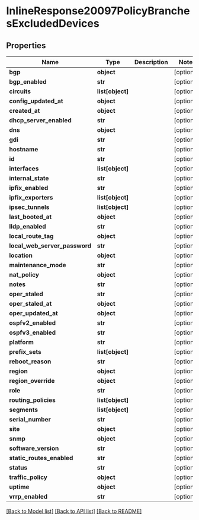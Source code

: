 # InlineResponse20097PolicyBranchesExcludedDevices

## Properties
Name | Type | Description | Notes
------------ | ------------- | ------------- | -------------
**bgp** | **object** |  | [optional] 
**bgp_enabled** | **str** |  | [optional] 
**circuits** | **list[object]** |  | [optional] 
**config_updated_at** | **object** |  | [optional] 
**created_at** | **object** |  | [optional] 
**dhcp_server_enabled** | **str** |  | [optional] 
**dns** | **object** |  | [optional] 
**gdi** | **str** |  | [optional] 
**hostname** | **str** |  | [optional] 
**id** | **str** |  | [optional] 
**interfaces** | **list[object]** |  | [optional] 
**internal_state** | **str** |  | [optional] 
**ipfix_enabled** | **str** |  | [optional] 
**ipfix_exporters** | **list[object]** |  | [optional] 
**ipsec_tunnels** | **list[object]** |  | [optional] 
**last_booted_at** | **object** |  | [optional] 
**lldp_enabled** | **str** |  | [optional] 
**local_route_tag** | **object** |  | [optional] 
**local_web_server_password** | **str** |  | [optional] 
**location** | **object** |  | [optional] 
**maintenance_mode** | **str** |  | [optional] 
**nat_policy** | **object** |  | [optional] 
**notes** | **str** |  | [optional] 
**oper_staled** | **str** |  | [optional] 
**oper_staled_at** | **object** |  | [optional] 
**oper_updated_at** | **object** |  | [optional] 
**ospfv2_enabled** | **str** |  | [optional] 
**ospfv3_enabled** | **str** |  | [optional] 
**platform** | **str** |  | [optional] 
**prefix_sets** | **list[object]** |  | [optional] 
**reboot_reason** | **str** |  | [optional] 
**region** | **object** |  | [optional] 
**region_override** | **object** |  | [optional] 
**role** | **str** |  | [optional] 
**routing_policies** | **list[object]** |  | [optional] 
**segments** | **list[object]** |  | [optional] 
**serial_number** | **str** |  | [optional] 
**site** | **object** |  | [optional] 
**snmp** | **object** |  | [optional] 
**software_version** | **str** |  | [optional] 
**static_routes_enabled** | **str** |  | [optional] 
**status** | **str** |  | [optional] 
**traffic_policy** | **object** |  | [optional] 
**uptime** | **object** |  | [optional] 
**vrrp_enabled** | **str** |  | [optional] 

[[Back to Model list]](../README.md#documentation-for-models) [[Back to API list]](../README.md#documentation-for-api-endpoints) [[Back to README]](../README.md)

